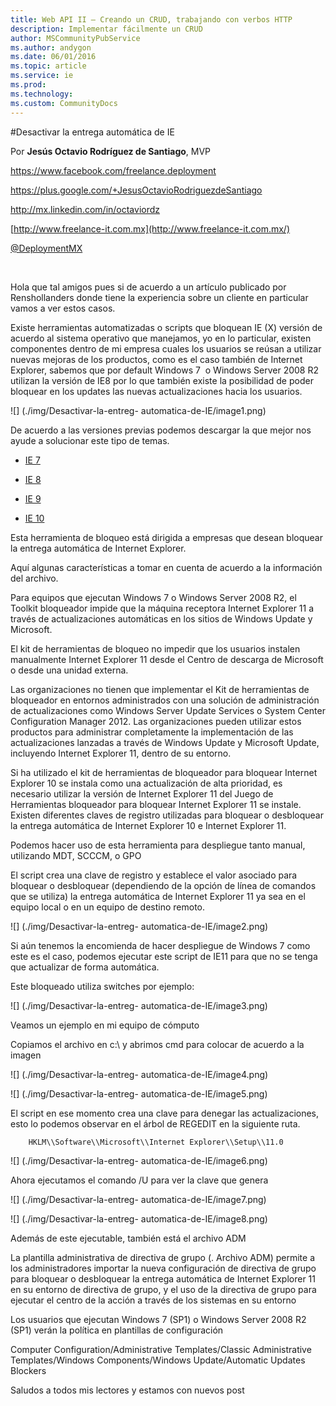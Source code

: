 ```yaml
---
title: Web API II – Creando un CRUD, trabajando con verbos HTTP
description: Implementar fácilmente un CRUD
author: MSCommunityPubService
ms.author: andygon
ms.date: 06/01/2016
ms.topic: article
ms.service: ie
ms.prod: 
ms.technology:
ms.custom: CommunityDocs
---
```


#Desactivar la entrega automática de IE

Por **Jesús Octavio Rodríguez de Santiago**, MVP

https://www.facebook.com/freelance.deployment

<https://plus.google.com/+JesusOctavioRodriguezdeSantiago>

<http://mx.linkedin.com/in/octaviordz>

[http://www.freelance-it.com.mx](http://www.freelance-it.com.mx/)

[@DeploymentMX](http://twitter.com/deploymentMX) 

 

Hola que tal amigos pues si de acuerdo a un artículo publicado por
Renshollanders donde tiene la experiencia sobre un cliente en particular
vamos a ver estos casos.

Existe herramientas automatizadas o scripts que bloquean IE (X) versión
de acuerdo al sistema operativo que manejamos, yo en lo particular,
existen componentes dentro de mi empresa cuales los usuarios se reúsan a
utilizar nuevas mejoras de los productos, como es el caso también de
Internet Explorer, sabemos que por default Windows 7  o Windows Server
2008 R2 utilizan la versión de IE8 por lo que también existe la
posibilidad de poder bloquear en los updates las nuevas actualizaciones
hacia los usuarios.

![] (./img/Desactivar-la-entreg- automatica-de-IE/image1.png)

De acuerdo a las versiones previas podemos descargar la que mejor nos
ayude a solucionar este tipo de temas.

- [IE 7](http://www.microsoft.com/en-us/download/details.aspx?id=13428)

- [IE 8](http://www.microsoft.com/en-us/download/details.aspx?id=14149)

- [IE 9](http://www.microsoft.com/en-us/download/details.aspx?id=179)

- [IE 10](http://www.microsoft.com/en-us/download/details.aspx?id=36512)

Esta herramienta de bloqueo está dirigida a empresas que desean bloquear
la entrega automática de Internet Explorer.

Aquí algunas características a tomar en cuenta de acuerdo a la
información del archivo.

Para equipos que ejecutan Windows 7 o Windows Server 2008 R2, el Toolkit
bloqueador impide que la máquina receptora Internet Explorer 11 a través
de actualizaciones automáticas en los sitios de Windows Update y
Microsoft.

El kit de herramientas de bloqueo no impedir que los usuarios instalen
manualmente Internet Explorer 11 desde el Centro de descarga de
Microsoft o desde una unidad externa.

Las organizaciones no tienen que implementar el Kit de herramientas de
bloqueador en entornos administrados con una solución de administración
de actualizaciones como Windows Server Update Services o System Center
Configuration Manager 2012. Las organizaciones pueden utilizar estos
productos para administrar completamente la implementación de las
actualizaciones lanzadas a través de Windows Update y Microsoft Update,
incluyendo Internet Explorer 11, dentro de su entorno.

Si ha utilizado el kit de herramientas de bloqueador para bloquear
Internet Explorer 10 se instala como una actualización de alta
prioridad, es necesario utilizar la versión de Internet Explorer 11 del
Juego de Herramientas bloqueador para bloquear Internet Explorer 11 se
instale. Existen diferentes claves de registro utilizadas para bloquear
o desbloquear la entrega automática de Internet Explorer 10 e Internet
Explorer 11.

Podemos hacer uso de esta herramienta para despliegue tanto manual,
utilizando MDT, SCCCM, o GPO

El script crea una clave de registro y establece el valor asociado para
bloquear o desbloquear (dependiendo de la opción de línea de comandos
que se utiliza) la entrega automática de Internet Explorer 11 ya sea en
el equipo local o en un equipo de destino remoto.

![] (./img/Desactivar-la-entreg- automatica-de-IE/image2.png)

Si aún tenemos la encomienda de hacer despliegue de Windows 7 como este
es el caso, podemos ejecutar este script de IE11 para que no se tenga
que actualizar de forma automática.

Este bloqueado utiliza switches por ejemplo:

![] (./img/Desactivar-la-entreg- automatica-de-IE/image3.png)

Veamos un ejemplo en mi equipo de cómputo

Copiamos el archivo en c:\\ y abrimos cmd para colocar de acuerdo a la
imagen

![] (./img/Desactivar-la-entreg- automatica-de-IE/image4.png)

![] (./img/Desactivar-la-entreg- automatica-de-IE/image5.png)

El script en ese momento crea una clave para denegar las
actualizaciones, esto lo podemos observar en el árbol de REGEDIT en la
siguiente ruta.

        HKLM\\Software\\Microsoft\\Internet Explorer\\Setup\\11.0

![] (./img/Desactivar-la-entreg- automatica-de-IE/image6.png)

Ahora ejecutamos el comando /U para ver la clave que genera

![] (./img/Desactivar-la-entreg- automatica-de-IE/image7.png)

![] (./img/Desactivar-la-entreg- automatica-de-IE/image8.png)

Además de este ejecutable, también está el archivo ADM

La plantilla administrativa de directiva de grupo (. Archivo ADM)
permite a los administradores importar la nueva configuración de
directiva de grupo para bloquear o desbloquear la entrega automática de
Internet Explorer 11 en su entorno de directiva de grupo, y el uso de la
directiva de grupo para ejecutar el centro de la acción a través de los
sistemas en su entorno

Los usuarios que ejecutan Windows 7 (SP1) o Windows Server 2008 R2 (SP1)
verán la política en plantillas de configuración

Computer Configuration/Administrative Templates/Classic Administrative
Templates/Windows Components/Windows Update/Automatic Updates Blockers

Saludos a todos mis lectores y estamos con nuevos post





